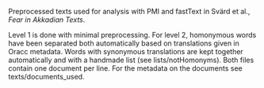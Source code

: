 Preprocessed texts used for analysis with PMI and fastText in Svärd et al., *Fear in Akkadian Texts*. 

Level 1 is done with minimal preprocessing. For level 2, homonymous words have been separated both automatically based on translations given in Oracc metadata. Words with synonymous translations are kept together automatically and with a handmade list (see lists/notHomonyms). Both files contain one document per line. For the metadata on the documents see texts/documents_used.
